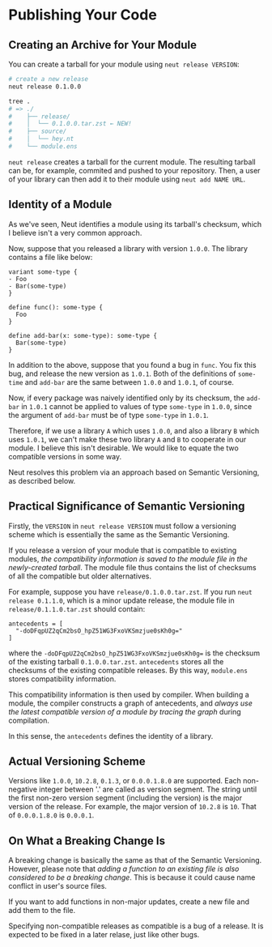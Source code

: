 # Publishing Your Code


## Creating an Archive for Your Module

You can create a tarball for your module using `neut release VERSION`:

```sh
# create a new release
neut release 0.1.0.0

tree .
# => ./
#    ├── release/
#    │  └── 0.1.0.0.tar.zst ← NEW!
#    ├── source/
#    │  └── hey.nt
#    └── module.ens
```

`neut release` creates a tarball for the current module. The resulting tarball can be, for example, commited and pushed to your repository. Then, a user of your library can then add it to their module using `neut add NAME URL`.

## Identity of a Module

As we've seen, Neut identifies a module using its tarball's checksum, which I believe isn't a very common approach.

Now, suppose that you released a library with version `1.0.0`. The library contains a file like below:

```neut
variant some-type {
- Foo
- Bar(some-type)
}

define func(): some-type {
  Foo
}

define add-bar(x: some-type): some-type {
  Bar(some-type)
}
```

In addition to the above, suppose that you found a bug in `func`. You fix this bug, and release the new version as `1.0.1`. Both of the definitions of `some-time` and `add-bar` are the same between `1.0.0` and `1.0.1`, of course.

Now, if every package was naively identified only by its checksum, the `add-bar` in `1.0.1` cannot be applied to values of type `some-type` in `1.0.0`, since the argument of `add-bar` must be of type `some-type` in `1.0.1`.

Therefore, if we use a library `A` which uses `1.0.0`, and also a library `B` which uses `1.0.1`, we can't make these two library `A` and `B` to cooperate in our module. I believe this isn't desirable. We would like to equate the two compatible versions in some way.

Neut resolves this problem via an approach based on Semantic Versioning, as described below.

## Practical Significance of Semantic Versioning

Firstly, the `VERSION` in `neut release VERSION` must follow a versioning scheme which is essentially the same as the Semantic Versioning.

If you release a version of your module that is compatible to existing modules, *the compatibility information is saved to the module file in the newly-created tarball*. The module file thus contains the list of checksums of all the compatible but older alternatives.
<!-- If new version is incompatible to others, then no compatibility information is saved. -->

For example, suppose you have `release/0.1.0.0.tar.zst`. If you run `neut release 0.1.1.0`, which is a minor update release, the module file in `release/0.1.1.0.tar.zst` should contain:

```text
antecedents = [
  "-doDFqpUZ2qCm2bsO_hpZ51WG3FxoVKSmzjue0sKh0g="
]
```

where the `-doDFqpUZ2qCm2bsO_hpZ51WG3FxoVKSmzjue0sKh0g=` is the checksum of the existing tarball `0.1.0.0.tar.zst`. `antecedents` stores all the checksums of the existing compatible releases. By this way, `module.ens` stores compatibility information.

This compatibility information is then used by compiler. When building a module, the compiler constructs a graph of antecedents, and *always use the latest compatible version of a module by tracing the graph* during compilation.

In this sense, the `antecedents` defines the identity of a library.

## Actual Versioning Scheme

Versions like `1.0.0`, `10.2.8`, `0.1.3`, or `0.0.0.1.8.0` are supported. Each non-negative integer between '.' are called as version segment. The string until the first non-zero version segment (including the version) is the major version of the release. For example, the major version of `10.2.8` is `10`. That of `0.0.0.1.8.0` is `0.0.0.1`.

## On What a Breaking Change Is

A breaking change is basically the same as that of the Semantic Versioning. However, please note that *adding a function to an existing file is also considered to be a breaking change*. This is because it could cause name conflict in user's source files.

If you want to add functions in non-major updates, create a new file and add them to the file.

Specifying non-compatible releases as compatible is a bug of a release. It is expected to be fixed in a later relase, just like other bugs.
